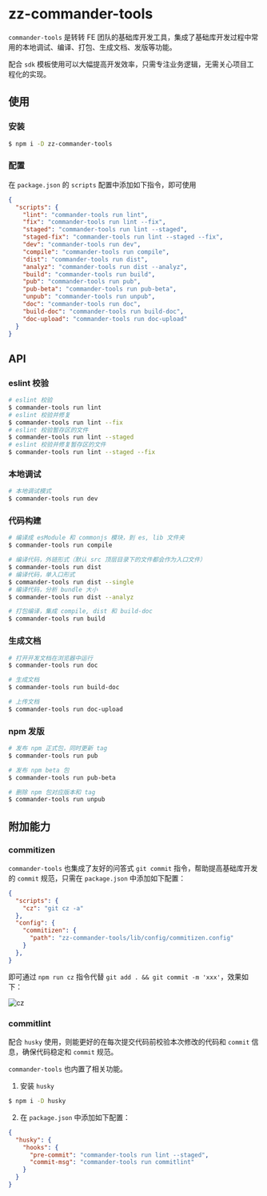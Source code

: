 # zz-commander-tools

`commander-tools` 是转转 FE 团队的基础库开发工具，集成了基础库开发过程中常用的本地调试、编译、打包、生成文档、发版等功能。

配合 `sdk` 模板使用可以大幅提高开发效率，只需专注业务逻辑，无需关心项目工程化的实现。

## 使用

### 安装

```bash
$ npm i -D zz-commander-tools
```

### 配置

在 `package.json` 的 `scripts` 配置中添加如下指令，即可使用

```json
{
  "scripts": {
    "lint": "commander-tools run lint",
    "fix": "commander-tools run lint --fix",
    "staged": "commander-tools run lint --staged",
    "staged-fix": "commander-tools run lint --staged --fix",
    "dev": "commander-tools run dev",
    "compile": "commander-tools run compile",
    "dist": "commander-tools run dist",
    "analyz": "commander-tools run dist --analyz",
    "build": "commander-tools run build",
    "pub": "commander-tools run pub",
    "pub-beta": "commander-tools run pub-beta",
    "unpub": "commander-tools run unpub",
    "doc": "commander-tools run doc",
    "build-doc": "commander-tools run build-doc",
    "doc-upload": "commander-tools run doc-upload"
  }
}
```

## API

### eslint 校验

```bash
# eslint 校验
$ commander-tools run lint
# eslint 校验并修复
$ commander-tools run lint --fix
# eslint 校验暂存区的文件
$ commander-tools run lint --staged
# eslint 校验并修复暂存区的文件
$ commander-tools run lint --staged --fix
```

### 本地调试

```bash
# 本地调试模式
$ commander-tools run dev
```

### 代码构建

```bash
# 编译成 esModule 和 commonjs 模块，到 es, lib 文件夹
$ commander-tools run compile

# 编译代码，外链形式（默认 src 顶层目录下的文件都会作为入口文件）
$ commander-tools run dist
# 编译代码，单入口形式
$ commander-tools run dist --single
# 编译代码，分析 bundle 大小
$ commander-tools run dist --analyz

# 打包编译，集成 compile, dist 和 build-doc
$ commander-tools run build
```

### 生成文档

```bash
# 打开开发文档在浏览器中运行
$ commander-tools run doc

# 生成文档
$ commander-tools run build-doc

# 上传文档
$ commander-tools run doc-upload
```

### npm 发版

```bash
# 发布 npm 正式包，同时更新 tag
$ commander-tools run pub

# 发布 npm beta 包
$ commander-tools run pub-beta

# 删除 npm 包对应版本和 tag
$ commander-tools run unpub
```

## 附加能力

### commitizen

`commander-tools` 也集成了友好的问答式 `git commit` 指令，帮助提高基础库开发的 `commit` 规范，只需在 `package.json` 中添加如下配置：

```json
{
  "scripts": {
    "cz": "git cz -a"
  },
  "config": {
    "commitizen": {
      "path": "zz-commander-tools/lib/config/commitizen.config"
    }
  },
}
```

即可通过 `npm run cz` 指令代替 `git add . && git commit -m 'xxx'`，效果如下：

![cz](https://pic5.zhuanstatic.com/zhuanzh/n_v2dded52be953c44268e0e4c8f72937363.jpg)

### commitlint

配合 `husky` 使用，则能更好的在每次提交代码前校验本次修改的代码和 `commit` 信息，确保代码稳定和 `commit` 规范。

`commander-tools` 也内置了相关功能。

1. 安装 `husky`

```bash
$ npm i -D husky
```

2. 在 `package.json` 中添加如下配置：

```json
{
  "husky": {
    "hooks": {
      "pre-commit": "commander-tools run lint --staged",
      "commit-msg": "commander-tools run commitlint"
    }
  }
}
```
